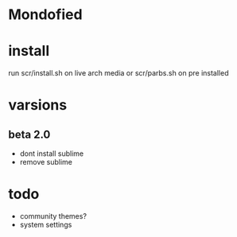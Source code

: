 # Mondofied

# install
run scr/install.sh on live arch media or scr/parbs.sh on pre installed

# varsions

## beta 2.0

 - dont install sublime
 - remove sublime

# todo
 + community themes?
 + system settings
